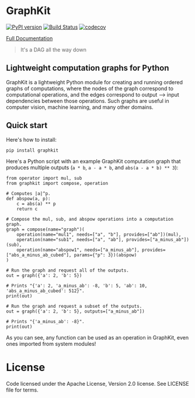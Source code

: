 # GraphKit

[![PyPI version](https://badge.fury.io/py/graphkit.svg)](https://badge.fury.io/py/graphkit) [![Build Status](https://travis-ci.org/yahoo/graphkit.svg?branch=master)](https://travis-ci.org/yahoo/graphkit) [![codecov](https://codecov.io/gh/yahoo/graphkit/branch/master/graph/badge.svg)](https://codecov.io/gh/yahoo/graphkit)

[Full Documentation](https://pythonhosted.org/graphkit/)

> It's a DAG all the way down

## Lightweight computation graphs for Python

GraphKit is a lightweight Python module for creating and running ordered graphs of computations, where the nodes of the graph correspond to computational operations, and the edges correspond to output --> input dependencies between those operations.  Such graphs are useful in computer vision, machine learning, and many other domains.

## Quick start

Here's how to install:

```
pip install graphkit
```    

Here's a Python script with an example GraphKit computation graph that produces multiple outputs (`a * b`, `a - a * b`, and `abs(a - a * b) ** 3`):

```
from operator import mul, sub
from graphkit import compose, operation

# Computes |a|^p.
def abspow(a, p):
    c = abs(a) ** p
    return c

# Compose the mul, sub, and abspow operations into a computation graph.
graph = compose(name="graph")(
    operation(name="mul1", needs=["a", "b"], provides=["ab"])(mul),
    operation(name="sub1", needs=["a", "ab"], provides=["a_minus_ab"])(sub),
    operation(name="abspow1", needs=["a_minus_ab"], provides=["abs_a_minus_ab_cubed"], params={"p": 3})(abspow)
)

# Run the graph and request all of the outputs.
out = graph({'a': 2, 'b': 5})

# Prints "{'a': 2, 'a_minus_ab': -8, 'b': 5, 'ab': 10, 'abs_a_minus_ab_cubed': 512}".
print(out)

# Run the graph and request a subset of the outputs.
out = graph({'a': 2, 'b': 5}, outputs=["a_minus_ab"])

# Prints "{'a_minus_ab': -8}".
print(out)
```

As you can see, any function can be used as an operation in GraphKit, even ones imported from system modules!

# License

Code licensed under the Apache License, Version 2.0 license. See LICENSE file for terms.
